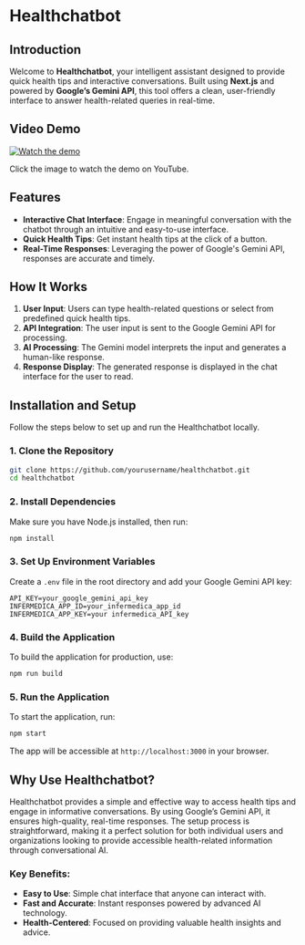 
# Healthchatbot

## Introduction

Welcome to **Healthchatbot**, your intelligent assistant designed to provide quick health tips and interactive conversations. Built using **Next.js** and powered by **Google’s Gemini API**, this tool offers a clean, user-friendly interface to answer health-related queries in real-time.

## Video Demo

[![Watch the demo](https://img.youtube.com/vi/u3NmqXPWaDM/hqdefault.jpg)](https://youtu.be/u3NmqXPWaDM)

Click the image to watch the demo on YouTube.

## Features

- **Interactive Chat Interface**: Engage in meaningful conversation with the chatbot through an intuitive and easy-to-use interface.
- **Quick Health Tips**: Get instant health tips at the click of a button.
- **Real-Time Responses**: Leveraging the power of Google's Gemini API, responses are accurate and timely.

## How It Works

1. **User Input**: Users can type health-related questions or select from predefined quick health tips.
2. **API Integration**: The user input is sent to the Google Gemini API for processing.
3. **AI Processing**: The Gemini model interprets the input and generates a human-like response.
4. **Response Display**: The generated response is displayed in the chat interface for the user to read.

## Installation and Setup

Follow the steps below to set up and run the Healthchatbot locally.

### 1. Clone the Repository

```bash
git clone https://github.com/yourusername/healthchatbot.git
cd healthchatbot
```

### 2. Install Dependencies

Make sure you have Node.js installed, then run:

```bash
npm install
```

### 3. Set Up Environment Variables

Create a `.env` file in the root directory and add your Google Gemini API key:

```
API_KEY=your_google_gemini_api_key
INFERMEDICA_APP_ID=your_infermedica_app_id
INFERMEDICA_APP_KEY=your infermedica_API_key
```

### 4. Build the Application

To build the application for production, use:

```bash
npm run build
```

### 5. Run the Application

To start the application, run:

```bash
npm start
```

The app will be accessible at `http://localhost:3000` in your browser.

## Why Use Healthchatbot?

Healthchatbot provides a simple and effective way to access health tips and engage in informative conversations. By using Google’s Gemini API, it ensures high-quality, real-time responses. The setup process is straightforward, making it a perfect solution for both individual users and organizations looking to provide accessible health-related information through conversational AI.

### Key Benefits:

- **Easy to Use**: Simple chat interface that anyone can interact with.
- **Fast and Accurate**: Instant responses powered by advanced AI technology.
- **Health-Centered**: Focused on providing valuable health insights and advice.
